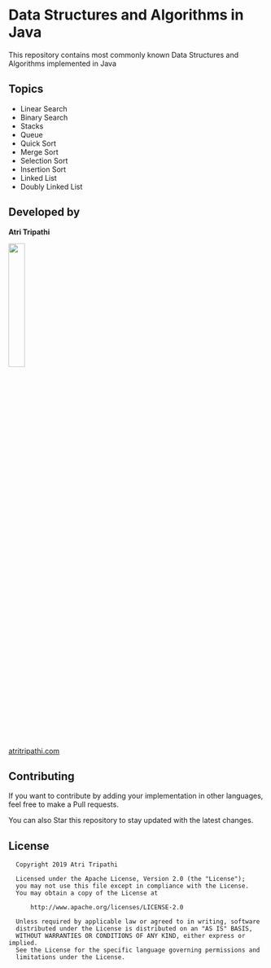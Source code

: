 # Data Structures and Algorithms in Java

This repository contains most commonly known Data Structures and Algorithms implemented in Java

## Topics

* Linear Search
* Binary Search
* Stacks
* Queue
* Quick Sort
* Merge Sort
* Selection Sort
* Insertion Sort
* Linked List
* Doubly Linked List


## Developed by

**Atri Tripathi**

<img src="https://github.com/atritripathi.png" width="25%">

[atritripathi.com](https://atritripathi.com)

## Contributing
If you want to contribute by adding your implementation in other languages, feel free to make a Pull requests.

You can also Star this repository to stay updated with the latest changes.


## License

      Copyright 2019 Atri Tripathi

      Licensed under the Apache License, Version 2.0 (the "License");
      you may not use this file except in compliance with the License.
      You may obtain a copy of the License at

          http://www.apache.org/licenses/LICENSE-2.0

      Unless required by applicable law or agreed to in writing, software
      distributed under the License is distributed on an "AS IS" BASIS,
      WITHOUT WARRANTIES OR CONDITIONS OF ANY KIND, either express or implied.
      See the License for the specific language governing permissions and
      limitations under the License.
